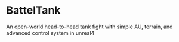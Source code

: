 # BattelTank
An open-world head-to-head tank fight with simple AU, terrain, and advanced control system in unreal4
